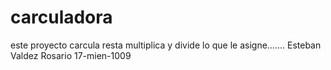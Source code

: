 # carculadora
este proyecto carcula resta multiplica y divide lo que le asigne....... Esteban Valdez Rosario 17-mien-1009

